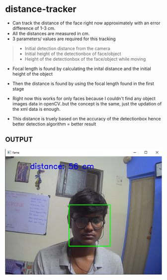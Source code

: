 # distance-tracker

- Can track the distance of the face right now approximately with an error difference of 1-3 cm.
- All the distances are measured in cm.
- 3 parameters/ values are required for this tracking
>- Initial detection distance from the camera
>- Initial height of the detectionbox of face/object
>- Height of the detectionbox of the face/object while moving

- Focal length is found by calculating the inital distance and the initial height of the object 

- Then the distance is found by using the focal length found in the first stage

- Right now this works for only faces because I couldn't find any object images data in openCV..but the concept is the same, just the updation of the xml data is enough.

- This distance is truely based on the accuracy of the detectionbox hence better detection algorithm = better result 
## OUTPUT
<p align="center">
  <img src="https://github.com/0EnIgma1/distance-tracker/blob/main/dist.PNG">
</p>
